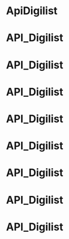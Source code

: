 # ApiDigilist
# API_Digilist
# API_Digilist
# API_Digilist
# API_Digilist
# API_Digilist
# API_Digilist
# API_Digilist
# API_Digilist
